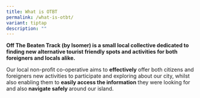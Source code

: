```yaml
---
title: What is OTBT
permalink: /what-is-otbt/
variant: tiptap
description: ""
---
```

<p><strong>Off The Beaten Track (by Isomer) is a small local collective dedicated to finding new alternative tourist friendly spots and activities for both foreigners and locals alike. </strong>
</p>
<p>Our local non-profit co-operative aims to <strong>effectively</strong> offer
both citizens and foreigners new activities to participate and exploring
about our city, whilst also enabling them to <strong>easily access the information</strong> they
were looking for and also<strong> navigate safely </strong>around our island.</p>
<p></p>